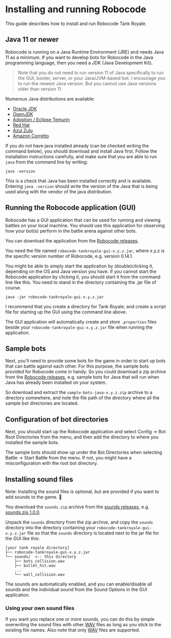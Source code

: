 # Installing and running Robocode

This guide describes how to install and run Robocode Tank Royale.

## Java 11 or newer

Robocode is running on a Java Runtime Environment (JRE) and needs Java 11 as a minimum. If you want to develop bots for
Robocode in the Java programming language, then you need a JDK (Java Development Kit).

> Note that you do not need to run version 11 of Java specifically to run the GUI, booter, server, or your
> Java/JVM-based bot. I encourage you to run the newest Java version. But you cannot use Java versions older than
> version 11.

Numerous Java distributions are available:

- [Oracle JDK](https://www.oracle.com/java/technologies/javase/)
- [OpenJDK](https://openjdk.java.net/)
- [Adoption / Eclipse Temurin](https://adoptium.net/)
- [Red Hat](https://developers.redhat.com/products/openjdk)
- [Azul Zulu](https://www.azul.com/downloads/?package=jdk)
- [Amazon Corretto](https://aws.amazon.com/corretto)

If you do not have java installed already (can be checked writing the command below), you should download and install
Java first. Follow the installation instructions carefully, and make sure that you are able to run `java` from the
command line by writing:

```shell
java -version
```

This is a check that Java has been installed correctly and is available. Entering `java -version` should write the
version of the Java that is being used along with the vendor of the java distribution.

## Running the Robocode application (GUI)

Robocode has a GUI application that can be used for running and viewing battles on your local machine. You should use
this application for observing how your bot(s) perform in the battle arena against other bots.

You can download the application from the [Robocode releases].

You need the file named `robocode-tankroyale-gui-x.y.z.jar`, where x.y.z is the specific version number of Robocode,
e.g.
version 0.14.1.

You might be able to simply start the application by (double)clicking it, depending on the OS and Java version you have.
If you cannot start the Robocode application by clicking it, you should start it from the command line like this. You
need to stand in the directory containing the .jar file of course.

```
java -jar robocode-tankroyale-gui-x.y.z.jar
```

I recommend that you create a directory for Tank Royale, and create a script file for starting up the GUI using the
command line above.

The GUI application will automatically create and store `.properties` files beside your
`robocode-tankroyale-gui-x.y.z.jar` file when running the application.

## Sample bots

Next, you'll need to provide some bots for the game in order to start up bots that can battle against each other. For
this purpose, the sample bots provided for Robocode come in handy. So you could download a zip archive from the
[Robocode releases], e.g. sample bots for Java that will run when Java has already been installed on your system.

So download and extract the `sample-bots-java-x.y.z.zip` archive to a directory somewhere, and note the file path of the
directory where all the sample bot directories are located.

## Configuration of bot directories

Next, you should start up the Robocode application and select Config -> Bot Root Directories from the menu, and then add
the directory to where you installed the sample bots.

The sample bots should show up under the Bot Directories when selecting Battle -> Start Battle from the menu. If not,
you might have a misconfiguration with the root bot directory.

[Robocode releases]: https://github.com/robocode-dev/tank-royale/releases "Robocode releases"

## Installing sound files

Note: Installing the sound files is optional, but are provided if you want to add sounds to the game. 🙂

You download the `sounds.zip` archive from the [sounds releases](https://github.com/robocode-dev/sounds/releases),
e.g. [sounds.zip 1.0.0](https://github.com/robocode-dev/sounds/releases/download/v1.0.0/sounds.zip).

Unpack the `sounds` directory from the zip archive, and copy the `sounds` directory into the directory containing
your `robocode-tankroyale-gui-x.y.z.jar` file so that the `sounds` directory is located next to
the jar file for the GUI like this:

```
[your tank royale directory]
├── robocode-tankroyale-gui-x.y.z.jar
└── sounds/  <-- this directory
    ├── bots_collision.wav
    ├── bullet_hit.wav
    ...
    └── wall_collision.wav    
```

The sounds are automatically enabled, and you can enable/disable all sounds and the individual sound from the Sound
Options in the GUI application.

### Using your own sound files

If you want you replace one or more sounds, you can do this by simple overwriting the sound files with other [WAV] files
as long as you stick to the existing file names. Also note that only [WAV] files are supported.


[WAV]: https://en.wikipedia.org/wiki/WAV "WAV file"